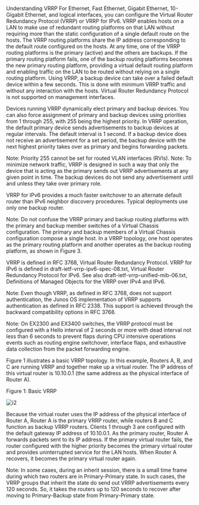 # **[](https://www.juniper.net/documentation/us/en/software/junos/high-availability/topics/topic-map/vrrp-understanding.html)**

Understanding VRRP
For Ethernet, Fast Ethernet, Gigabit Ethernet, 10-Gigabit Ethernet, and logical interfaces, you can configure the Virtual Router Redundancy Protocol (VRRP) or VRRP for IPv6. VRRP enables hosts on a LAN to make use of redundant routing platforms on that LAN without requiring more than the static configuration of a single default route on the hosts. The VRRP routing platforms share the IP address corresponding to the default route configured on the hosts. At any time, one of the VRRP routing platforms is the primary (active) and the others are backups. If the primary routing platform fails, one of the backup routing platforms becomes the new primary routing platform, providing a virtual default routing platform and enabling traffic on the LAN to be routed without relying on a single routing platform. Using VRRP, a backup device can take over a failed default device within a few seconds. This is done with minimum VRRP traffic and without any interaction with the hosts. Virtual Router Redundancy Protocol is not supported on management interfaces.

Devices running VRRP dynamically elect primary and backup devices. You can also force assignment of primary and backup devices using priorities from 1 through 255, with 255 being the highest priority. In VRRP operation, the default primary device sends advertisements to backup devices at regular intervals. The default interval is 1 second. If a backup device does not receive an advertisement for a set period, the backup device with the next highest priority takes over as primary and begins forwarding packets.

Note: Priority 255 cannot be set for routed VLAN interfaces (RVIs).
Note: To minimize network traffic, VRRP is designed in such a way that only the device that is acting as the primary sends out VRRP advertisements at any given point in time. The backup devices do not send any advertisement until and unless they take over primary role.

VRRP for IPv6 provides a much faster switchover to an alternate default router than IPv6 neighbor discovery procedures. Typical deployments use only one backup router.

Note: Do not confuse the VRRP primary and backup routing platforms with the primary and backup member switches of a Virtual Chassis configuration. The primary and backup members of a Virtual Chassis configuration compose a single host. In a VRRP topology, one host operates as the primary routing platform and another operates as the backup routing platform, as shown in Figure 3.

VRRP is defined in RFC 3768, Virtual Router Redundancy Protocol. VRRP for IPv6 is defined in draft-ietf-vrrp-ipv6-spec-08.txt, Virtual Router Redundancy Protocol for IPv6. See also draft-ietf-vrrp-unified-mib-06.txt, Definitions of Managed Objects for the VRRP over IPv4 and IPv6.

Note: Even though VRRP, as defined in RFC 3768, does not support authentication, the Junos OS implementation of VRRP supports authentication as defined in RFC 2338. This support is achieved through the backward compatibility options in RFC 3768.

Note: On EX2300 and EX3400 switches, the VRRP protocol must be configured with a Hello interval of 2 seconds or more with dead interval not less than 6 seconds to prevent flaps during CPU intensive operations events such as routing engine switchover, interface flaps, and exhaustive data collection from the packet forwarding engine.

Figure 1 illustrates a basic VRRP topology. In this example, Routers A, B, and C are running VRRP and together make up a virtual router. The IP address of this virtual router is 10.10.0.1 (the same address as the physical interface of Router A).

Figure 1: Basic VRRP

![i2](https://www.juniper.net/documentation/us/en/software/junos/high-availability/images/g016843.png)

Because the virtual router uses the IP address of the physical interface of Router A, Router A is the primary VRRP router, while routers B and C function as backup VRRP routers. Clients 1 through 3 are configured with the default gateway IP address of 10.10.0.1. As the primary router, Router A forwards packets sent to its IP address. If the primary virtual router fails, the router configured with the higher priority becomes the primary virtual router and provides uninterrupted service for the LAN hosts. When Router A recovers, it becomes the primary virtual router again.

Note: In some cases, during an inherit session, there is a small time frame during which two routers are in Primary-Primary state. In such cases, the VRRP groups that inherit the state do send out VRRP advertisements every 120 seconds. So, it takes the routers up to 120 seconds to recover after moving to Primary-Backup state from Primary-Primary state.
